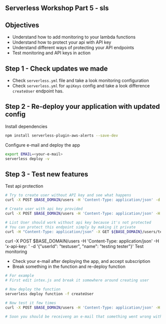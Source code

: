 
## Serverless Workshop Part 5 - sls

## Objectives
- Understand how to add monitoring to your lambda functions
- Understand how to protect your api with API key
- Understand different ways of protecting your API endpoints
- Test monitoring and API keys in action

## Step 1 - Check updates we made
- Check `serverless.yml` file and take a look monitoring configuration
- Check `serverless.yml` for `apiKeys` config and take a look difference `createUser` endpoint has.


## Step 2 - Re-deploy your application with updated config
Install dependencies
```bash
npm install serverless-plugin-aws-alerts --save-dev
```
Configure e-mail and deploy the app
```bash
export EMAIL=<your-e-mail>
serverless deploy -v
```
## Step 3 - Test new features
Test api protection

```bash
# Try to create user without API key and see what happens
curl -X POST $BASE_DOMAIN/users -H 'Content-Type: application/json' -d  '{"userId": "testuser", "name": "testing tester"}'

# Create user with api key provided
curl -X POST $BASE_DOMAIN/users -H 'Content-Type: application/json' -H 'x-api-key: <your-api-key>' -d  '{"userId": "testuser", "name": "testing tester"}'

# List User should work without api key because it's not protected
# You can protect this endpoint simply by making it private
curl -H "Content-Type: application/json" -X GET ${BASE_DOMAIN}/users/testuser
```
curl -X POST $BASE_DOMAIN/users -H 'Content-Type: application/json' -H 'x-api-key: <your-api-key>' -d  '{"userId": "testuser", "name": "testing tester"}'
Test monitoring
- Check your e-mail after deploying the app, and accept subscription
- Break something in the function and re-deploy function

```bash
# For example
# First edit intex.js and break it somewhere around creating user

# Now deploy the function
serverless deploy function -f createUser

# Now test it few times
curl -X POST $BASE_DOMAIN/users -H 'Content-Type: application/json' -H 'x-api-key: <your-api-key>' -d  '{"userId": "testuser", "name": "testing tester"}'

# Soon you should be receiveng an e-mail that something went wrong with your lambda function
```
